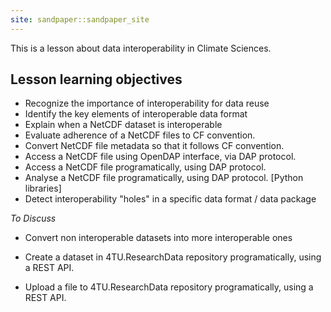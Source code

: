 ```yaml
---
site: sandpaper::sandpaper_site
---
```


This is a lesson about data interoperability in Climate Sciences.

## Lesson learning objectives 

- Recognize the importance of interoperability for data reuse 
- Identify the key elements of interoperable data format
- Explain when a NetCDF dataset is interoperable
- Evaluate adherence of a NetCDF files to CF convention.
 - Convert NetCDF file metadata so that it follows CF convention.
 - Access a NetCDF file using OpenDAP interface, via DAP protocol.
 - Access a NetCDF file programatically, using DAP protocol.
 - Analyse a NetCDF file programatically, using DAP protocol. [Python libraries]
 - Detect interoperability "holes" in a specific data format / data package 

*To Discuss*
- Convert non interoperable datasets into more interoperable ones 

 - Create a dataset in 4TU.ResearchData repository programatically, using a REST API. 
 - Upload a file to 4TU.ResearchData repository programatically, using a REST API. 


[workbench]: https://carpentries.github.io/sandpaper-docs

